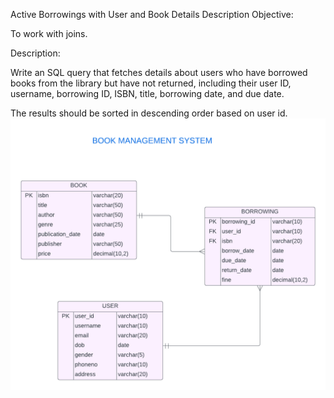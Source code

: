 Active Borrowings with User and Book Details
Description
Objective:

To work with joins.

Description:

Write an SQL query that fetches details about users who have borrowed books from the library but have not returned, including their user ID, username, borrowing ID, ISBN, title, borrowing date, and due date.

The results should be sorted in descending order based on user id.
![image alt](https://github.com/PraveenKumara2k33/Cognizant-JavaStack-Handson-2024/blob/afac1a7b2c141cd56f734326af7175fe08be4c84/Stage%201/SQL%20Programming/image-1.png)
